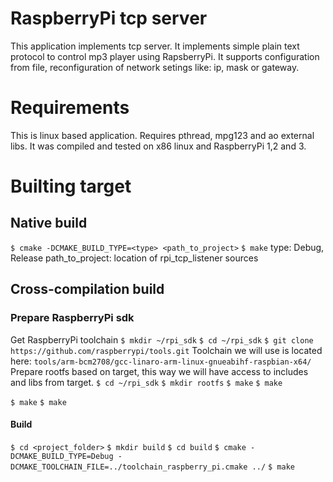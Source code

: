 # RaspberryPi tcp server
This application implements tcp server. It implements simple plain text protocol to control mp3 player using RapsberryPi. It supports configuration from file, reconfiguration of network setings like: ip, mask or gateway.

# Requirements
This is linux based application. Requires pthread, mpg123 and ao external libs. It was compiled and tested on x86 linux and RaspberryPi 1,2 and 3.

# Builting target
## Native build
`$ cmake -DCMAKE_BUILD_TYPE=<type> <path_to_project>`
`$ make`
type: Debug, Release
path_to_project: location of rpi_tcp_listener sources

## Cross-compilation build
### Prepare RaspberryPi sdk
Get RaspberryPi toolchain
`$ mkdir ~/rpi_sdk`
`$ cd ~/rpi_sdk`
`$ git clone https://github.com/raspberrypi/tools.git`
Toolchain we will use is located here:
`tools/arm-bcm2708/gcc-linaro-arm-linux-gnueabihf-raspbian-x64/`
Prepare rootfs based on target, this way we will have access to includes and libs from target.
`$ cd ~/rpi_sdk`
`$ mkdir rootfs`
`$ make`
`$ make`

`$ make`
`$ make`

#### Build
`$ cd <project_folder>`
`$ mkdir build`
`$ cd build`
`$ cmake -DCMAKE_BUILD_TYPE=Debug -DCMAKE_TOOLCHAIN_FILE=../toolchain_raspberry_pi.cmake ../`
`$ make`